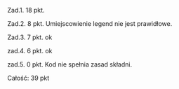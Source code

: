 Zad.1. 18 pkt.

Zad.2. 8 pkt. Umiejscowienie legend nie jest prawidłowe. 

Zad.3. 7 pkt. ok

zad.4. 6 pkt. ok

zad.5. 0 pkt. Kod nie spełnia zasad składni.

Całość: 39 pkt
